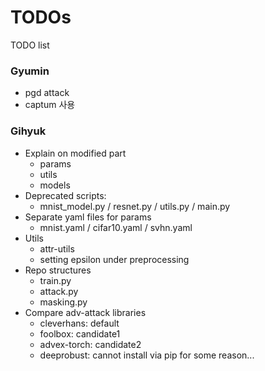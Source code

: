 # TODOs
TODO list

### Gyumin
- pgd attack
- captum 사용

### Gihyuk
- Explain on modified part
    - params
    - utils
    - models
- Deprecated scripts:
    - mnist_model.py / resnet.py / utils.py / main.py
- Separate yaml files for params
    - mnist.yaml / cifar10.yaml / svhn.yaml
- Utils
    - attr-utils
    - setting epsilon under preprocessing
- Repo structures
    - train.py
    - attack.py
    - masking.py
- Compare adv-attack libraries
    - cleverhans: default
    - foolbox: candidate1
    - advex-torch: candidate2
    - deeprobust: cannot install via pip for some reason...
